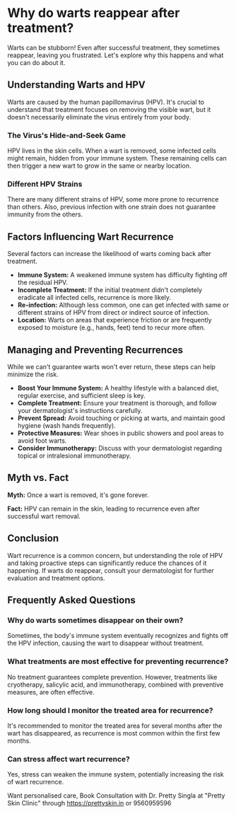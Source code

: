 # Why do warts reappear after treatment?

Warts can be stubborn! Even after successful treatment, they sometimes reappear, leaving you frustrated. Let's explore why this happens and what you can do about it.

## Understanding Warts and HPV

Warts are caused by the human papillomavirus (HPV). It's crucial to understand that treatment focuses on removing the visible wart, but it doesn't necessarily eliminate the virus entirely from your body.

### The Virus's Hide-and-Seek Game

HPV lives in the skin cells. When a wart is removed, some infected cells might remain, hidden from your immune system. These remaining cells can then trigger a new wart to grow in the same or nearby location.

### Different HPV Strains

There are many different strains of HPV, some more prone to recurrence than others. Also, previous infection with one strain does not guarantee immunity from the others.

## Factors Influencing Wart Recurrence

Several factors can increase the likelihood of warts coming back after treatment.

*   **Immune System:** A weakened immune system has difficulty fighting off the residual HPV.
*   **Incomplete Treatment:** If the initial treatment didn't completely eradicate all infected cells, recurrence is more likely.
*   **Re-infection:** Although less common, one can get infected with same or different strains of HPV from direct or indirect source of infection.
*   **Location:** Warts on areas that experience friction or are frequently exposed to moisture (e.g., hands, feet) tend to recur more often.

## Managing and Preventing Recurrences

While we can't guarantee warts won't ever return, these steps can help minimize the risk.

*   **Boost Your Immune System:** A healthy lifestyle with a balanced diet, regular exercise, and sufficient sleep is key.
*   **Complete Treatment:** Ensure your treatment is thorough, and follow your dermatologist's instructions carefully.
*   **Prevent Spread:** Avoid touching or picking at warts, and maintain good hygiene (wash hands frequently).
*   **Protective Measures:** Wear shoes in public showers and pool areas to avoid foot warts.
*   **Consider Immunotherapy:** Discuss with your dermatologist regarding topical or intralesional immunotherapy.

## Myth vs. Fact

**Myth:** Once a wart is removed, it's gone forever.

**Fact:** HPV can remain in the skin, leading to recurrence even after successful wart removal.

## Conclusion

Wart recurrence is a common concern, but understanding the role of HPV and taking proactive steps can significantly reduce the chances of it happening. If warts do reappear, consult your dermatologist for further evaluation and treatment options.

## Frequently Asked Questions

### Why do warts sometimes disappear on their own?

Sometimes, the body's immune system eventually recognizes and fights off the HPV infection, causing the wart to disappear without treatment.

### What treatments are most effective for preventing recurrence?

No treatment guarantees complete prevention. However, treatments like cryotherapy, salicylic acid, and immunotherapy, combined with preventive measures, are often effective.

### How long should I monitor the treated area for recurrence?

It's recommended to monitor the treated area for several months after the wart has disappeared, as recurrence is most common within the first few months.

### Can stress affect wart recurrence?

Yes, stress can weaken the immune system, potentially increasing the risk of wart recurrence.

Want personalised care, Book Consultation with Dr. Pretty Singla at "Pretty Skin Clinic" through https://prettyskin.in or 9560959596
